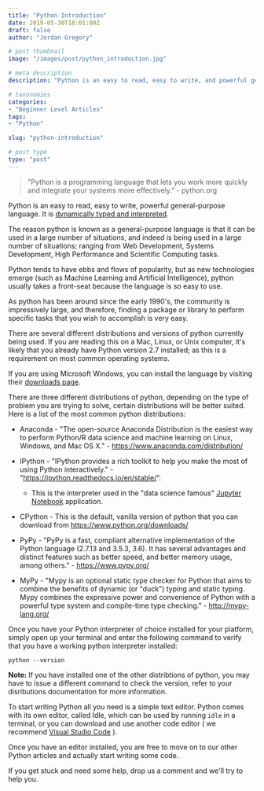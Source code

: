 ```yaml
---
title: "Python Introduction"
date: 2019-05-30T18:01:00Z
draft: false
author: "Jordan Gregory"

# post thumbnail
image: "/images/post/python_introduction.jpg"

# meta description
description: "Python is an easy to read, easy to write, and powerful general-purpose, dynamically typed, interpreted object-oriented programming language."

# taxonomies
categories:
- "Beginner Level Articles"
tags:
- "Python"

slug: "python-introduction"

# post type
type: "post"
---
```



> "Python is a programming language that lets you work more quickly and integrate your systems more effectively." - python.org

Python is an easy to read, easy to write, powerful general-purpose language. It is [dynamically typed and interpreted](https://www.codetips.co.uk/intermediate/translation-and-types/).

The reason python is known as a general-purpose language is that it can be used in a large number of situations, and indeed is being used in a large number of situations; ranging from Web Development, Systems Development, High Performance and Scientific Computing tasks.

Python tends to have ebbs and flows of popularity, but as new technologies emerge (such as Machine Learning and Artificial Intelligence), python usually takes a front-seat because the language is so easy to use.

As python has been around since the early 1990's, the community is impressively large, and therefore, finding a package or library to perform specific tasks that you wish to accomplish is very easy.

There are several different distributions and versions of python currently being used. If you are reading this on a Mac, Linux, or Unix computer, it's likely that you already have Python version 2.7 installed; as this is a requirement on most common operating systems.

If you are using Microsoft Windows, you can install the language by visiting their [downloads page](https://www.python.org/downloads/).

There are three different distributions of python, depending on the type of problem you are trying to solve, certain distributions will be better suited. Here is a list of the most common python distributions:

* Anaconda - "The open-source Anaconda Distribution is the easiest way to perform Python/R data science and machine learning on Linux, Windows, and Mac OS X." - https://www.anaconda.com/distribution/

* IPython - "IPython provides a rich toolkit to help you make the most of using Python interactively." - "https://ipython.readthedocs.io/en/stable/".
  * This is the interpreter used in the "data science famous" [Jupyter Notebook](https://jupyter.org/) application.

* CPython - This is the default, vanilla version of python that you can download from https://www.python.org/downloads/

* PyPy - "PyPy is a fast, compliant alternative implementation of the Python language (2.7.13 and 3.5.3, 3.6). It has several advantages and distinct features such as better speed, and better memory usage, among others." - https://www.pypy.org/

* MyPy - "Mypy is an optional static type checker for Python that aims to combine the benefits of dynamic (or "duck") typing and static typing. Mypy combines the expressive power and convenience of Python with a powerful type system and compile-time type checking." - http://mypy-lang.org/

Once you have your Python interpreter of choice installed for your platform, simply open up your terminal and enter the following command to verify that you have a working python interpreter installed:

`python --version`


**Note:** If you have installed one of the other distribtions of python, you may have to issue a different command to check the version, refer to your disributions documentation for more information.

To start writing Python all you need is a simple text editor. Python comes with its own editor, called Idle, which can be used by running `idle` in a terminal, or you can download and use another code editor ( we recommend [Visual Studio Code](https://code.visualstudio.com/docs/introvideos/basics) ).

Once you have an editor installed, you are free to move on to our other Python articles and actually start writing some code.

If you get stuck and need some help, drop us a comment and we'll try to help you.


